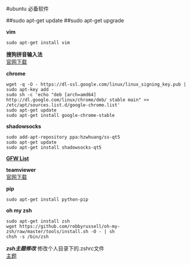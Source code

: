 #ubuntu 必备软件 

##sudo apt-get update
##sudo apt-get upgrade

**vim**<br/> 
```
sudo apt-get install vim
```

**搜狗拼音输入法**<br/>
[官网下载](http://pinyin.sogou.com/)<br/>

**chrome**<br/>
```
wget -q -O - https://dl-ssl.google.com/linux/linux_signing_key.pub | sudo apt-key add -
sudo sh -c 'echo "deb [arch=amd64] http://dl.google.com/linux/chrome/deb/ stable main" >> /etc/apt/sources.list.d/google-chrome.list'
sudo apt-get update
sudo apt-get install google-chrome-stable
```
**shadowsocks**<br/> 
```
sudo add-apt-repository ppa:hzwhuang/ss-qt5
sudo apt-get update
sudo apt-get install shadowsocks-qt5
```
  [**GFW List**](https://github.com/FelisCatus/SwitchyOmega/wiki/GFWList)<br/>


**teamviewer**<br/>
[官网下载](https://www.teamviewer.com/zhCN/)<br/>

**pip**<br/>
```
sudo apt-get install python-pip
```
**oh my zsh**<br/>
```
sudo apt-get install zsh
wget https://github.com/robbyrussell/oh-my-zsh/raw/master/tools/install.sh -O - | sh
chsh -s /bin/zsh
```
***zsh主题修改***
修改个人目录下的.zshrc文件<br/>
[主题](https://github.com/robbyrussell/oh-my-zsh/wiki/Themes)<br/>
